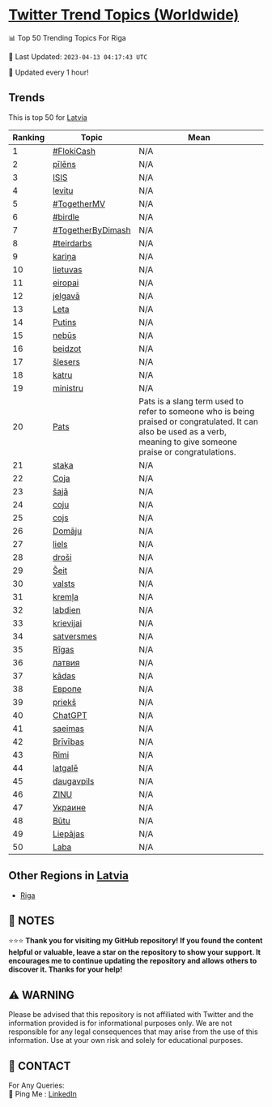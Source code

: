 [Twitter Trend Topics (Worldwide)](https://github.com/ErcinDedeoglu/Twitter-Trend-Topics)
==========


📊 Top 50 Trending Topics For Riga

📆 Last Updated: `2023-04-13 04:17:43 UTC`

🔧 Updated every 1 hour!


## Trends

This is top 50 for [Latvia](</Latvia>)

| Ranking | Topic | Mean |
| ------- | ------------ | ------------ |
| 1 | [#FlokiCash](http://twitter.com/search?q=%23FlokiCash) | N/A |
| 2 | [pīlēns](http://twitter.com/search?q=p%c4%abl%c4%93ns) | N/A |
| 3 | [ISIS](http://twitter.com/search?q=ISIS) | N/A |
| 4 | [levitu](http://twitter.com/search?q=levitu) | N/A |
| 5 | [#TogetherMV](http://twitter.com/search?q=%23TogetherMV) | N/A |
| 6 | [#birdle](http://twitter.com/search?q=%23birdle) | N/A |
| 7 | [#TogetherByDimash](http://twitter.com/search?q=%23TogetherByDimash) | N/A |
| 8 | [#teirdarbs](http://twitter.com/search?q=%23teirdarbs) | N/A |
| 9 | [kariņa](http://twitter.com/search?q=kari%c5%86a) | N/A |
| 10 | [lietuvas](http://twitter.com/search?q=lietuvas) | N/A |
| 11 | [eiropai](http://twitter.com/search?q=eiropai) | N/A |
| 12 | [jelgavā](http://twitter.com/search?q=jelgav%c4%81) | N/A |
| 13 | [Leta](http://twitter.com/search?q=Leta) | N/A |
| 14 | [Putins](http://twitter.com/search?q=Putins) | N/A |
| 15 | [nebūs](http://twitter.com/search?q=neb%c5%abs) | N/A |
| 16 | [beidzot](http://twitter.com/search?q=beidzot) | N/A |
| 17 | [šlesers](http://twitter.com/search?q=%c5%a1lesers) | N/A |
| 18 | [katru](http://twitter.com/search?q=katru) | N/A |
| 19 | [ministru](http://twitter.com/search?q=ministru) | N/A |
| 20 | [Pats](http://twitter.com/search?q=Pats) | Pats is a slang term used to refer to someone who is being praised or congratulated. It can also be used as a verb, meaning to give someone praise or congratulations. |
| 21 | [staķa](http://twitter.com/search?q=sta%c4%b7a) | N/A |
| 22 | [Coja](http://twitter.com/search?q=Coja) | N/A |
| 23 | [šajā](http://twitter.com/search?q=%c5%a1aj%c4%81) | N/A |
| 24 | [coju](http://twitter.com/search?q=coju) | N/A |
| 25 | [cojs](http://twitter.com/search?q=cojs) | N/A |
| 26 | [Domāju](http://twitter.com/search?q=Dom%c4%81ju) | N/A |
| 27 | [liels](http://twitter.com/search?q=liels) | N/A |
| 28 | [droši](http://twitter.com/search?q=dro%c5%a1i) | N/A |
| 29 | [Šeit](http://twitter.com/search?q=%c5%a0eit) | N/A |
| 30 | [valsts](http://twitter.com/search?q=valsts) | N/A |
| 31 | [kremļa](http://twitter.com/search?q=krem%c4%bca) | N/A |
| 32 | [labdien](http://twitter.com/search?q=labdien) | N/A |
| 33 | [krievijai](http://twitter.com/search?q=krievijai) | N/A |
| 34 | [satversmes](http://twitter.com/search?q=satversmes) | N/A |
| 35 | [Rīgas](http://twitter.com/search?q=R%c4%abgas) | N/A |
| 36 | [латвия](http://twitter.com/search?q=%d0%bb%d0%b0%d1%82%d0%b2%d0%b8%d1%8f) | N/A |
| 37 | [kādas](http://twitter.com/search?q=k%c4%81das) | N/A |
| 38 | [Европе](http://twitter.com/search?q=%d0%95%d0%b2%d1%80%d0%be%d0%bf%d0%b5) | N/A |
| 39 | [priekš](http://twitter.com/search?q=priek%c5%a1) | N/A |
| 40 | [ChatGPT](http://twitter.com/search?q=ChatGPT) | N/A |
| 41 | [saeimas](http://twitter.com/search?q=saeimas) | N/A |
| 42 | [Brīvības](http://twitter.com/search?q=Br%c4%abv%c4%abbas) | N/A |
| 43 | [Rimi](http://twitter.com/search?q=Rimi) | N/A |
| 44 | [latgalē](http://twitter.com/search?q=latgal%c4%93) | N/A |
| 45 | [daugavpils](http://twitter.com/search?q=daugavpils) | N/A |
| 46 | [ZINU](http://twitter.com/search?q=ZINU) | N/A |
| 47 | [Украине](http://twitter.com/search?q=%d0%a3%d0%ba%d1%80%d0%b0%d0%b8%d0%bd%d0%b5) | N/A |
| 48 | [Būtu](http://twitter.com/search?q=B%c5%abtu) | N/A |
| 49 | [Liepājas](http://twitter.com/search?q=Liep%c4%81jas) | N/A |
| 50 | [Laba](http://twitter.com/search?q=Laba) | N/A |



## Other Regions in [Latvia](</Latvia>)

* [Riga](</Latvia/Riga.md>)



## 📝 NOTES

⭐⭐⭐ **Thank you for visiting my GitHub repository! If you found the content helpful or valuable, leave a star on the repository to show your support. It encourages me to continue updating the repository and allows others to discover it. Thanks for your help!**


## ⚠️ WARNING

Please be advised that this repository is not affiliated with Twitter and the information provided is for informational purposes only. We are not responsible for any legal consequences that may arise from the use of this information. Use at your own risk and solely for educational purposes.


## 📨 CONTACT

 For Any Queries:  
            🏓 Ping Me : [LinkedIn](https://www.linkedin.com/in/ercindedeoglu/)

